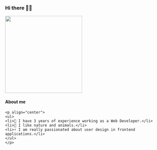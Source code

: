 ### Hi there 👋🏽

  <img align="center" src="https://media.giphy.com/media/uB86ZyWQsnFSGYe2sA/giphy.gif" width="250"/>
  
#### About me
```
<p align="center">
<ul>
<li>🔭 I have 3 years of experience working as a Web Developer.</li>
<li>🌱 I like nature and animals.</li>
<li>⚡ I am really passionated about user design in frontend applications.</li>
</ul>
</p>  








